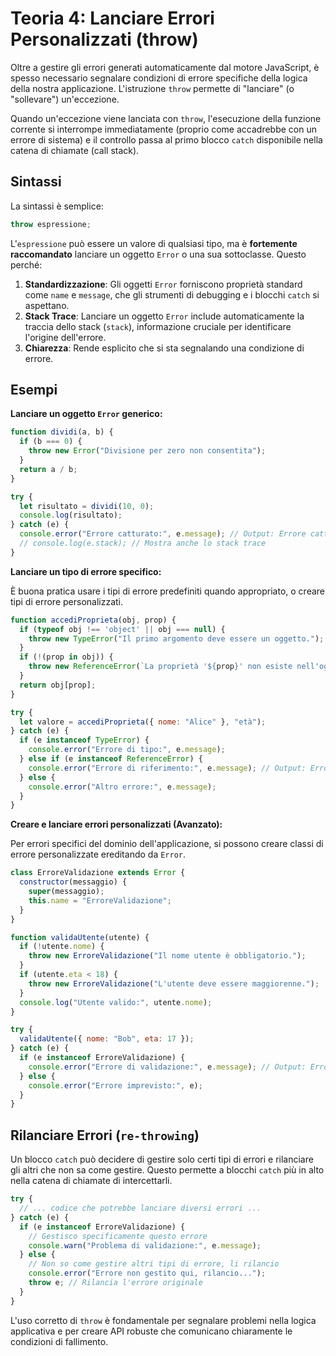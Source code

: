 # Teoria 4: Lanciare Errori Personalizzati (throw)

Oltre a gestire gli errori generati automaticamente dal motore JavaScript, è spesso necessario segnalare condizioni di errore specifiche della logica della nostra applicazione. L'istruzione `throw` permette di "lanciare" (o "sollevare") un'eccezione.

Quando un'eccezione viene lanciata con `throw`, l'esecuzione della funzione corrente si interrompe immediatamente (proprio come accadrebbe con un errore di sistema) e il controllo passa al primo blocco `catch` disponibile nella catena di chiamate (call stack).

## Sintassi

La sintassi è semplice:

```javascript
throw espressione;
```

L'`espressione` può essere un valore di qualsiasi tipo, ma è **fortemente raccomandato** lanciare un oggetto `Error` o una sua sottoclasse. Questo perché:

1.  **Standardizzazione**: Gli oggetti `Error` forniscono proprietà standard come `name` e `message`, che gli strumenti di debugging e i blocchi `catch` si aspettano.
2.  **Stack Trace**: Lanciare un oggetto `Error` include automaticamente la traccia dello stack (`stack`), informazione cruciale per identificare l'origine dell'errore.
3.  **Chiarezza**: Rende esplicito che si sta segnalando una condizione di errore.

## Esempi

**Lanciare un oggetto `Error` generico:**

```javascript
function dividi(a, b) {
  if (b === 0) {
    throw new Error("Divisione per zero non consentita");
  }
  return a / b;
}

try {
  let risultato = dividi(10, 0);
  console.log(risultato);
} catch (e) {
  console.error("Errore catturato:", e.message); // Output: Errore catturato: Divisione per zero non consentita
  // console.log(e.stack); // Mostra anche lo stack trace
}
```

**Lanciare un tipo di errore specifico:**

È buona pratica usare i tipi di errore predefiniti quando appropriato, o creare tipi di errore personalizzati.

```javascript
function accediProprieta(obj, prop) {
  if (typeof obj !== 'object' || obj === null) {
    throw new TypeError("Il primo argomento deve essere un oggetto.");
  }
  if (!(prop in obj)) {
    throw new ReferenceError(`La proprietà '${prop}' non esiste nell'oggetto.`);
  }
  return obj[prop];
}

try {
  let valore = accediProprieta({ nome: "Alice" }, "età");
} catch (e) {
  if (e instanceof TypeError) {
    console.error("Errore di tipo:", e.message);
  } else if (e instanceof ReferenceError) {
    console.error("Errore di riferimento:", e.message); // Output: Errore di riferimento: La proprietà 'età' non esiste nell'oggetto.
  } else {
    console.error("Altro errore:", e.message);
  }
}
```

**Creare e lanciare errori personalizzati (Avanzato):**

Per errori specifici del dominio dell'applicazione, si possono creare classi di errore personalizzate ereditando da `Error`.

```javascript
class ErroreValidazione extends Error {
  constructor(messaggio) {
    super(messaggio);
    this.name = "ErroreValidazione";
  }
}

function validaUtente(utente) {
  if (!utente.nome) {
    throw new ErroreValidazione("Il nome utente è obbligatorio.");
  }
  if (utente.eta < 18) {
    throw new ErroreValidazione("L'utente deve essere maggiorenne.");
  }
  console.log("Utente valido:", utente.nome);
}

try {
  validaUtente({ nome: "Bob", eta: 17 });
} catch (e) {
  if (e instanceof ErroreValidazione) {
    console.error("Errore di validazione:", e.message); // Output: Errore di validazione: L'utente deve essere maggiorenne.
  } else {
    console.error("Errore imprevisto:", e);
  }
}
```

## Rilanciare Errori (`re-throwing`)

Un blocco `catch` può decidere di gestire solo certi tipi di errori e rilanciare gli altri che non sa come gestire. Questo permette a blocchi `catch` più in alto nella catena di chiamate di intercettarli.

```javascript
try {
  // ... codice che potrebbe lanciare diversi errori ...
} catch (e) {
  if (e instanceof ErroreValidazione) {
    // Gestisco specificamente questo errore
    console.warn("Problema di validazione:", e.message);
  } else {
    // Non so come gestire altri tipi di errore, li rilancio
    console.error("Errore non gestito qui, rilancio...");
    throw e; // Rilancia l'errore originale
  }
}
```

L'uso corretto di `throw` è fondamentale per segnalare problemi nella logica applicativa e per creare API robuste che comunicano chiaramente le condizioni di fallimento.